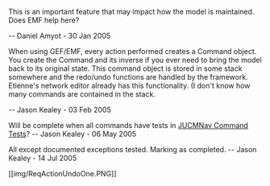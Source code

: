 This is an important feature that may impact how the model is maintained. Does EMF help here?

-- Daniel Amyot - 30 Jan 2005

When using GEF/EMF, every action performed creates a Command object. You create the Command and its inverse if you ever need to bring the model back to its original state. This command object is stored in some stack somewhere and the redo/undo functions are handled by the framework. Etienne's network editor already has this functionality. (I don't know how many commands are contained in the stack.

-- Jason Kealey - 03 Feb 2005

Will be complete when all commands have tests in [JUCMNav Command Tests](JUCMNavCommandTests)? -- Jason Kealey - 06 May 2005

All except documented exceptions tested. Marking as completed. -- Jason Kealey - 14 Jul 2005 

[[img/ReqActionUndoOne.PNG]]